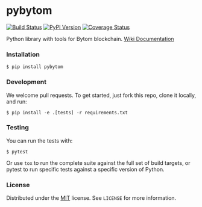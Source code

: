 # pybytom

[![Build Status](https://travis-ci.org/meherett/pybytom.svg?branch=master)](https://travis-ci.org/meherett/pybytom)
[![PyPI Version](https://img.shields.io/pypi/v/pybytom.svg?color=blue)](https://pypi.org/project/pybytom)
[![Coverage Status](https://coveralls.io/repos/github/meherett/pybytom/badge.svg?branch=master&kill_cache=1)](https://coveralls.io/github/meherett/pybytom?branch=master)

Python library with tools for Bytom blockchain. [Wiki Documentation](https://github.com/meherett/pybytom/wiki)

### Installation

```
$ pip install pybytom
```

### Development

We welcome pull requests. To get started, just fork this repo, clone it locally, and run:

```
$ pip install -e .[tests] -r requirements.txt
```

### Testing

You can run the tests with:

```
$ pytest
```

Or use `tox` to run the complete suite against the full set of build targets, or pytest to run specific 
tests against a specific version of Python.

### License

Distributed under the [MIT](https://github.com/meherett/pybytom/blob/master/LICENSE) license. See ``LICENSE`` for more information.
